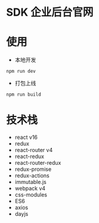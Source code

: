 # SDK 企业后台官网

# 使用
- 本地开发
```
npm run dev
```
- 打包上线
```
npm run build
```

# 技术栈
- react v16
- redux
- react-router v4
- react-redux
- react-router-redux
- redux-promise
- redux-actions
- immutable.js
- webpack v4
- css-modules
- ES6
- axios
- dayjs
